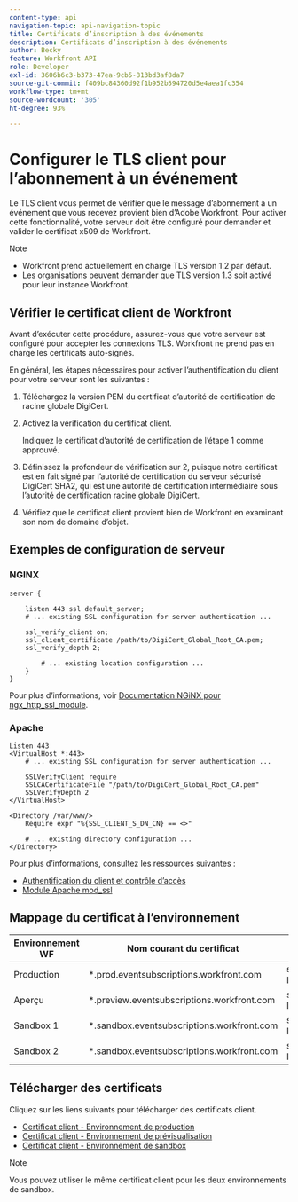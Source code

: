 ```yaml
---
content-type: api
navigation-topic: api-navigation-topic
title: Certificats d’inscription à des événements
description: Certificats d’inscription à des événements
author: Becky
feature: Workfront API
role: Developer
exl-id: 3606b6c3-b373-47ea-9cb5-813bd3af8da7
source-git-commit: f409bc84360d92f1b952b594720d5e4aea1fc354
workflow-type: tm+mt
source-wordcount: '305'
ht-degree: 93%

---
```


# Configurer le TLS client pour l’abonnement à un événement

<!--Configuring Client TLS for Event Subscription
Steps to Verify Workfront's Client Certificate
Examples for Server configuration
NGINX
Apache
Certificate to Environment Mapping
Certificates
Production
Preview
Sandbox 1
Sandbox 2
-->

Le TLS client vous permet de vérifier que le message d’abonnement à un événement que vous recevez provient bien d’Adobe Workfront. Pour activer cette fonctionnalité, votre serveur doit être configuré pour demander et valider le certificat x509 de Workfront.

>[!NOTE]
>
>* Workfront prend actuellement en charge TLS version 1.2 par défaut.
>* Les organisations peuvent demander que TLS version 1.3 soit activé pour leur instance Workfront.


## Vérifier le certificat client de Workfront

Avant d’exécuter cette procédure, assurez-vous que votre serveur est configuré pour accepter les connexions TLS. Workfront ne prend pas en charge les certificats auto-signés.

En général, les étapes nécessaires pour activer l’authentification du client pour votre serveur sont les suivantes :

1. Téléchargez la version PEM du certificat d’autorité de certification de racine globale DigiCert.
1. Activez la vérification du certificat client.

   Indiquez le certificat d’autorité de certification de l’étape 1 comme approuvé.

1. Définissez la profondeur de vérification sur 2, puisque notre certificat est en fait signé par l’autorité de certification du serveur sécurisé DigiCert SHA2, qui est une autorité de certification intermédiaire sous l’autorité de certification racine globale DigiCert.
1. Vérifiez que le certificat client provient bien de Workfront en examinant son nom de domaine d’objet.

## Exemples de configuration de serveur

### NGINX

```
server {

    listen 443 ssl default_server;
    # ... existing SSL configuration for server authentication ...

    ssl_verify_client on;
    ssl_client_certificate /path/to/DigiCert_Global_Root_CA.pem;
    ssl_verify_depth 2;

        # ... existing location configuration ...
    }
}
```

Pour plus d’informations, voir [Documentation NGiNX pour ngx_http_ssl_module](https://nginx.org/en/docs/http/ngx_http_ssl_module.html).

### Apache

```
Listen 443
<VirtualHost *:443>
    # ... existing SSL configuration for server authentication ...

    SSLVerifyClient require
    SSLCACertificateFile "/path/to/DigiCert_Global_Root_CA.pem"
    SSLVerifyDepth 2
</VirtualHost>

<Directory /var/www/>
    Require expr "%{SSL_CLIENT_S_DN_CN} == <>"

    # ... existing directory configuration ...
</Directory>
```

Pour plus d’informations, consultez les ressources suivantes :

* [Authentification du client et contrôle d’accès](https://httpd.apache.org/docs/2.4/ssl/ssl_howto.html#accesscontrol)
* [Module Apache mod_ssl](https://httpd.apache.org/docs/2.4/mod/mod_ssl.html)
 

## Mappage du certificat à l’environnement

| Environnement WF | Nom courant du certificat | Objet du certificat (DN) |
| -- | -- | -- |
| Production | *.prod.eventsubscriptions.workfront.com | subject= /C=US/ST=Utah/L=Lehi/O=Workfront, Inc./CN=*.prod.eventsubscriptions.workfront.com |
| Aperçu | *.preview.eventsubscriptions.workfront.com | subject= /C=US/ST=Utah/L=Lehi/O=Workfront, Inc./CN=*.preview.eventsubscriptions.workfront.com |
| Sandbox 1 | *.sandbox.eventsubscriptions.workfront.com | subject= /C=US/ST=Utah/L=Lehi/O=Workfront, Inc./CN=*.sandbox.eventsubscriptions.workfront.com |
| Sandbox 2 | *.sandbox.eventsubscriptions.workfront.com | subject= /C=US/ST=Utah/L=Lehi/O=Workfront, Inc./CN=*.sandbox.eventsubscriptions.workfront.com |

## Télécharger des certificats

Cliquez sur les liens suivants pour télécharger des certificats client.

* [Certificat client - Environnement de production](assets/prod-environment-nov-2024.crt)
* [Certificat client - Environnement de prévisualisation](assets/preview-environment-nov-2024.crt)
* [Certificat client - Environnement de sandbox](assets/sandbox-environment-nov-2024.crt)

>[!NOTE]
>
>Vous pouvez utiliser le même certificat client pour les deux environnements de sandbox.
